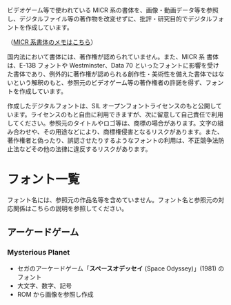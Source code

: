 
ビデオゲーム等で使われている MICR 系の書体を、画像・動画データ等を参照し、デジタルファイル等の著作物を改変せずに、批評・研究目的でデジタルフォントを作成しています。

（[MICR 系書体のメモはこちら](https://github.com/jz5/micr)）

国内法において書体には、著作権が認められていません。また、MICR 系 書体は、E-13B フォントや Westminster、Data 70 といったフォントに影響を受けた書体であり、例外的に著作権が認められる創作性・美術性を備えた書体ではないという解釈のもと、参照元のビデオゲーム等の著作権者の許諾を得ず、フォントを作成しています。

作成したデジタルフォントは、SIL オープンフォントライセンスのもと公開しています。ライセンスのもと自由に利用できますが、次に留意して自己責任で利用してください。参照元のタイトルやロゴ等は、商標の場合があります。文字の組み合わせや、その用途などにより、商標権侵害となるリスクがあります。また、著作権者と偽ったり、誤認させたりするようなフォントの利用は、不正競争法防止法などその他の法律に違反するリスクがあります。

# フォント一覧

フォント名には、参照元の作品名等を含めていません。フォント名と参照元の対応関係はこちらの説明を参照してください。

## アーケードゲーム
### Mysterious Planet

* セガのアーケードゲーム「**スペースオデッセイ** (Space Odyssey)」(1981) のフォント
* 大文字、数字、記号
* ROM から画像を参照し作成


